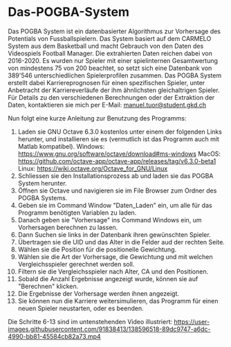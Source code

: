 # Das-POGBA-System
Das POGBA System ist ein datenbasierter Algorithmus zur Vorhersage des Potentials von Fussballspielern. Das System basiert auf dem CARMELO System aus dem Basketball und macht Gebrauch von den Daten des Videospiels Football Manager. Die extrahierten Daten reichen dabei von 2016-2020. Es wurden nur Spieler mit einer spielinternen Gesamtwertung von mindestens 75 von 200 beachtet, so setzt sich eine Datenbank von 389'546 unterschiedlichen Spielerprofilen zusammen. Das POGBA System erstellt dabei Karriereprognosen für einen spezifischen Spieler, unter Anbetracht der Karriereverläufe der ihm ähnlichsten gleichaltrigen Spieler.
Für Details zu den verschiedenen Berechnungen oder der Extraktion der Daten, kontaktieren sie mich per E-Mail: manuel.tuor@student.gkd.ch

Nun folgt eine kurze Anleitung zur Benutzung des Programms:
1. Laden sie GNU Octave 6.3.0 kostenlos unter einem der folgenden Links herunter, und installieren sie es (vermutlich ist das Programm auch mit Matlab kompatibel).
   Windows: https://www.gnu.org/software/octave/download#ms-windows
   MacOS: https://github.com/octave-app/octave-app/releases/tag/v6.3.0-beta1
   Linux: https://wiki.octave.org/Octave_for_GNU/Linux
2. Schliessen sie den Installationsprozess ab und laden sie das POGBA System herunter.
3. Öffnen sie Octave und navigieren sie im File Browser zum Ordner des POGBA Systems.
4. Geben sie im Command Window "Daten_Laden" ein, um alle für das Programm benötigten Variablen zu laden.
5. Danach geben sie "Vorhersage" ins Command Windows ein, um Vorhersagen berechnen zu lassen.
6. Dann Suchen sie links in der Datenbank ihren gewünschten Spieler.
7. Übertragen sie die UID und das Alter in die Felder aud der rechten Seite.
8. Wählen sie die Position für die positionelle Gewichtung.
9. Wählen sie die Art der Vorhersage, die Gewichtung und mit welchen Vergleichsspieler gerechnet werden soll.
10. Filtern sie die Vergleichsspieler nach Alter, CA und den Positionen.
11. Sobald die Anzahl Ergebnisse angezeigt wurde, können sie auf "Berechnen" klicken.
12. Die Ergebnisse der Vorhersage werden ihnen angezeigt.
13. Sie können nun die Karriere weitersimulieren, das Programm für einen neuen Spieler neustarten, oder es beenden.

Die Schritte 6-13 sind im untenstehenden Video illustriert:
https://user-images.githubusercontent.com/91838413/138596518-89dc9747-a6dc-4990-bb81-45584cb82a73.mp4
